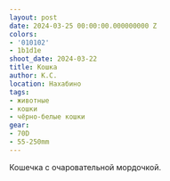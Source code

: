 ```yaml
---
layout: post
date: 2024-03-25 00:00:00.000000000 Z
colors:
- '010102'
- 1b1d1e
shoot_date: 2024-03-22
title: Кошка
author: К.С.
location: Нахабино
tags:
- животные
- кошки
- чёрно-белые кошки
gear:
- 70D
- 55-250mm
---
```

Кошечка с очаровательной мордочкой.

